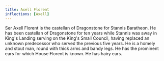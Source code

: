 ```yaml
---
title: Axell Florent
inflections: [Axell]
---
```


Ser Axell Florent is the castellan of Dragonstone for Stannis Baratheon. He has been castellan of Dragonstone for ten years while Stannis was away in King's Landing serving on the King's Small Council, having replaced an unknown predecessor who served the previous five years. He is a homely and stout man, round with thick arms and bandy legs. He has the prominent ears for which House Florent is known. He has hairy ears.


